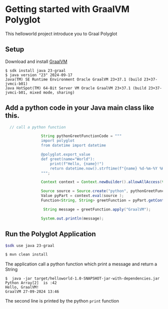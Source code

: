 # Getting started with GraalVM Polyglot

This helloworld project introduce you to Graal Polyglot 



## Setup 

Download and install [GraalVM](oracle.com/graalvm) 
```
$ sdk install java 23-graal
$ java version "23" 2024-09-17
Java(TM) SE Runtime Environment Oracle GraalVM 23+37.1 (build 23+37-jvmci-b01)
Java HotSpot(TM) 64-Bit Server VM Oracle GraalVM 23+37.1 (build 23+37-jvmci-b01, mixed mode, sharing)
```

## Add a python code in your Java main class like this.

```java 
  // call a python function 

                String pythonGreetFunctionCode = """
                import polyglot
                from datetime import datetime

                @polyglot.export_value
                def greet(name="World"):
                    print(f"Hello, {name}!")
                    return datetime.now().strftime(f"{name} %d-%m-%Y %H:%M" )
                """;

                Context context = Context.newBuilder().allowAllAccess(true).build();

                Source source = Source.create("python", pythonGreetFunctionCode);
                Value pyPart = context.eval(source );
                Function<String, String> greetFunction = pyPart.getContext().getPolyglotBindings().getMember("greet").as(Function.class);

                 String message = greetFunction.apply("GraalVM");

                System.out.println(message);

``` 

## Run the Polyglot Application

```sh 
$sdk use java 23-graal

$ mvn clean install
```

 
The application call a python function which print a message and return a String 
```shell 
$  java -jar target/helloworld-1.0-SNAPSHOT-jar-with-dependencies.jar
Python Array[2]  is :42
Hello, GraalVM!
GraalVM 27-09-2024 13:46
```


The second line is printed by the python `print` function



